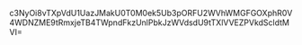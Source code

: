c3NyOi8vTXpVdU1UazJMakU0T0M0ek5Ub3pORFU2WVhWMGFGOXphR0V4WDNZME9tRmxjeTB4TWpndFkzUnlPbkJzWVdsdU9tTXlVVEZPVkdScldtMVI=